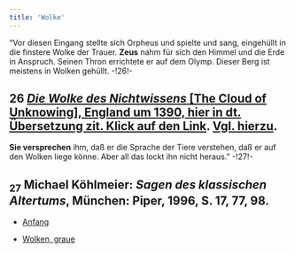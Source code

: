 ```yaml
---
title: 'Wolke'
---
```


“Vor diesen Eingang stellte sich Orpheus und spielte und sang, eingehüllt in die finstere Wolke der Trauer. **Zeus** nahm für sich den Himmel und die Erde in Anspruch. Seinen Thron errichtete er auf dem Olymp. Dieser Berg ist meistens in Wolken gehüllt. -!26!-
## **26** [_Die Wolke des Nichtwissens_ [The Cloud of Unknowing], England um 1390, hier in dt. Übersetzung zit. Klick auf den Link](http://ghp.papnet.eu/BlogfilesDie%20Wolke%20des%20Nichtwissens.pdf). [Vgl. hierzu](https://de.wiki-pedia.org/wiki/Die_Wolke_des_Nichtwissens).
**Sie versprechen** ihm, daß er die Sprache der Tiere verstehen, daß er auf den Wolken liege könne. Aber all das lockt ihn nicht heraus.” -!27!-
## <sub class="subscript">**27**</sub> Michael Köhlmeier: _Sagen des klassischen Altertums_, München: Piper, 1996, S. 17, 77, 98.

* [Anfang](Beginnings_de)

* [Wolken, graue](Clozuds,%20Gray_de)
